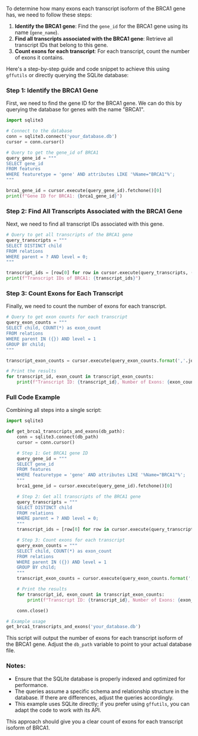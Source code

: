 To determine how many exons each transcript isoform of the BRCA1 gene has, we need to follow these steps:

1. **Identify the BRCA1 gene**: Find the `gene_id` for the BRCA1 gene using its name (`gene_name`).
2. **Find all transcripts associated with the BRCA1 gene**: Retrieve all transcript IDs that belong to this gene.
3. **Count exons for each transcript**: For each transcript, count the number of exons it contains.

Here's a step-by-step guide and code snippet to achieve this using `gffutils` or directly querying the SQLite database:

### Step 1: Identify the BRCA1 Gene
First, we need to find the gene ID for the BRCA1 gene. We can do this by querying the database for genes with the name "BRCA1".

```python
import sqlite3

# Connect to the database
conn = sqlite3.connect('your_database.db')
cursor = conn.cursor()

# Query to get the gene_id of BRCA1
query_gene_id = """
SELECT gene_id 
FROM features 
WHERE featuretype = 'gene' AND attributes LIKE '%Name="BRCA1"%';
"""

brca1_gene_id = cursor.execute(query_gene_id).fetchone()[0]
print(f"Gene ID for BRCA1: {brca1_gene_id}")
```

### Step 2: Find All Transcripts Associated with the BRCA1 Gene
Next, we need to find all transcript IDs associated with this gene.

```python
# Query to get all transcripts of the BRCA1 gene
query_transcripts = """
SELECT DISTINCT child 
FROM relations 
WHERE parent = ? AND level = 0;
"""

transcript_ids = [row[0] for row in cursor.execute(query_transcripts, (brca1_gene_id,)).fetchall()]
print(f"Transcript IDs of BRCA1: {transcript_ids}")
```

### Step 3: Count Exons for Each Transcript
Finally, we need to count the number of exons for each transcript.

```python
# Query to get exon counts for each transcript
query_exon_counts = """
SELECT child, COUNT(*) as exon_count 
FROM relations 
WHERE parent IN ({}) AND level = 1 
GROUP BY child;
"""

transcript_exon_counts = cursor.execute(query_exon_counts.format(','.join(['?'] * len(transcript_ids))), transcript_ids).fetchall()

# Print the results
for transcript_id, exon_count in transcript_exon_counts:
    print(f"Transcript ID: {transcript_id}, Number of Exons: {exon_count}")
```

### Full Code Example

Combining all steps into a single script:

```python
import sqlite3

def get_brca1_transcripts_and_exons(db_path):
    conn = sqlite3.connect(db_path)
    cursor = conn.cursor()

    # Step 1: Get BRCA1 gene ID
    query_gene_id = """
    SELECT gene_id 
    FROM features 
    WHERE featuretype = 'gene' AND attributes LIKE '%Name="BRCA1"%';
    """
    brca1_gene_id = cursor.execute(query_gene_id).fetchone()[0]

    # Step 2: Get all transcripts of the BRCA1 gene
    query_transcripts = """
    SELECT DISTINCT child 
    FROM relations 
    WHERE parent = ? AND level = 0;
    """
    transcript_ids = [row[0] for row in cursor.execute(query_transcripts, (brca1_gene_id,)).fetchall()]

    # Step 3: Count exons for each transcript
    query_exon_counts = """
    SELECT child, COUNT(*) as exon_count 
    FROM relations 
    WHERE parent IN ({}) AND level = 1 
    GROUP BY child;
    """
    transcript_exon_counts = cursor.execute(query_exon_counts.format(','.join(['?'] * len(transcript_ids))), transcript_ids).fetchall()

    # Print the results
    for transcript_id, exon_count in transcript_exon_counts:
        print(f"Transcript ID: {transcript_id}, Number of Exons: {exon_count}")

    conn.close()

# Example usage
get_brca1_transcripts_and_exons('your_database.db')
```

This script will output the number of exons for each transcript isoform of the BRCA1 gene. Adjust the `db_path` variable to point to your actual database file.

### Notes:
- Ensure that the SQLite database is properly indexed and optimized for performance.
- The queries assume a specific schema and relationship structure in the database. If there are differences, adjust the queries accordingly.
- This example uses SQLite directly; if you prefer using `gffutils`, you can adapt the code to work with its API.

This approach should give you a clear count of exons for each transcript isoform of BRCA1.